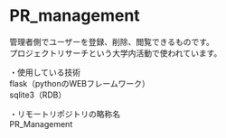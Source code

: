 # PR_management
管理者側でユーザーを登録、削除、閲覧できるものです。  
プロジェクトリサーチという大学内活動で使われています。

・使用している技術  
flask（pythonのWEBフレームワーク）  
sqlite3（RDB）  

・リモートリポジトリの略称名  
PR_Management
